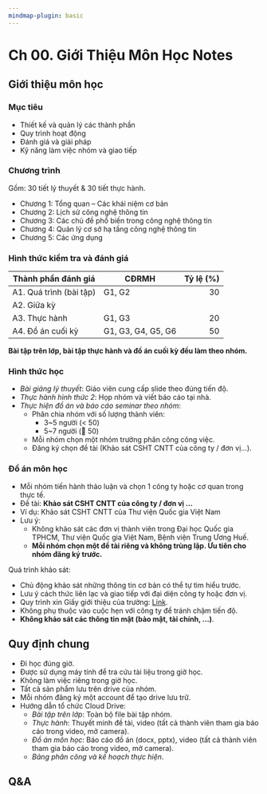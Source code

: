 ```yaml
---
mindmap-plugin: basic
---
```


# Ch 00. Giới Thiệu Môn Học Notes

## Giới thiệu môn học

### Mục tiêu

- Thiết kế và quản lý các thành phần
- Quy trình hoạt động
- Đánh giá và giải pháp
- Kỹ năng làm việc nhóm và giao tiếp

### Chương trình

Gồm: 30 tiết lý thuyết & 30 tiết thực hành.

- Chương 1: Tổng quan – Các khái niệm cơ bản
- Chương 2: Lịch sử công nghệ thông tin
- Chương 3: Các chủ đề phổ biến trong công nghệ thông tin
- Chương 4: Quản lý cơ sở hạ tầng công nghệ thông tin
- Chương 5: Các ứng dụng

### Hình thức kiểm tra và đánh giá

| Thành phần đánh giá     | CĐRMH              | Tỷ lệ (%) |
| ----------------------- | ------------------ | --------: |
| A1. Quá trình (bài tập) | G1, G2             |        30 |
| A2. Giữa kỳ             |                    |           |
| A3. Thực hành           | G1, G3             |        20 |
| A4. Đồ án cuối kỳ       | G1, G3, G4, G5, G6 |        50 |

**Bài tập trên lớp, bài tập thực hành và đố án cuối kỳ đều làm theo nhóm.**

### Hình thức học

- *Bài giảng lý thuyết*: Giáo viên cung cấp slide theo đúng tiến độ.
- *Thực hành hình thức 2*: Họp nhóm và viết báo cáo tại nhà.
- *Thực hiện đồ án và báo cáo seminar theo nhóm*:
    - Phân chia nhóm với số lượng thành viên:
        - 3~5 người (< 50)
        - 5~7 người ( 50)
    - Mỗi nhóm chọn một nhóm trưởng phân công công việc.
    - Đăng ký chọn đề tài (Khảo sát CSHT CNTT của công ty / đơn vị…).

### Đồ án môn học

- Mỗi nhóm tiến hành thảo luận và chọn 1 công ty hoặc cơ quan trong thực tế.
- Đề tài: **Khảo sát CSHT CNTT của công ty / đơn vị …**
- Ví dụ: Khảo sát CSHT CNTT của Thư viện Quốc gia Việt Nam
- Lưu ý:
    - Không khảo sát các đơn vị thành viên trong Đại học Quốc gia TPHCM, Thư viện Quốc gia Việt Nam, Bệnh viện Trung Ương Huế.
    - **Mỗi nhóm chọn một đề tài riêng và không trùng lặp. Ưu tiên cho nhóm đăng ký trước.**

Quá trình khảo sát:

* Chủ động khảo sát những thông tin cơ bản có thể tự tìm hiểu trước.
* Lưu ý cách thức liên lạc và giao tiếp với đại diện công ty hoặc đơn vị.
* Quy trình xin Giấy giới thiệu của trường: [Link](https://daa.uit.edu.vn/mot-so-quy-trinh-danh-cho-sinh-vien#capgiaygioithieu).
* Không phụ thuộc vào cuộc hẹn với công ty để tránh chậm tiến độ.
* **Không khảo sát các thông tin mật (bảo mật, tài chính, …)**.

## Quy định chung

- Đi học đúng giờ.
- Được sử dụng máy tính để tra cứu tài liệu trong giờ học.
- Không làm việc riêng trong giờ học.
- Tất cả sản phẩm lưu trên drive của nhóm.
- Mỗi nhóm đăng ký một account để tạo drive lưu trữ.
- Hướng dẫn tổ chức Cloud Drive:
    - *Bài tập trên lớp*: Toàn bộ file bài tập nhóm.
    - *Thực hành*: Thuyết minh đề tài, video (tất cả thành viên tham gia báo cáo trong video, mở camera).
    - *Đồ án môn học*: Báo cáo đồ án (docx, pptx), video (tất cả thành viên tham gia báo cáo trong video, mở camera).
    - *Bảng phân công và kế hoạch thực hiện*.

## Q&A

